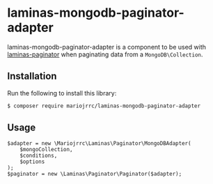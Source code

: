 # laminas-mongodb-paginator-adapter

laminas-mongodb-paginator-adapter is a component to be used with [laminas-paginator](https://github.com/laminas/laminas-paginator) when paginating data from a `MongoDB\Collection`.

## Installation

Run the following to install this library:

```bash
$ composer require mariojrrc/laminas-mongodb-paginator-adapter
```

## Usage

```
$adapter = new \Mariojrrc\Laminas\Paginator\MongoDBAdapter(
    $mongoCollection,
    $conditions,
    $options
);
$paginator = new \Laminas\Paginator\Paginator($adapter);
```
